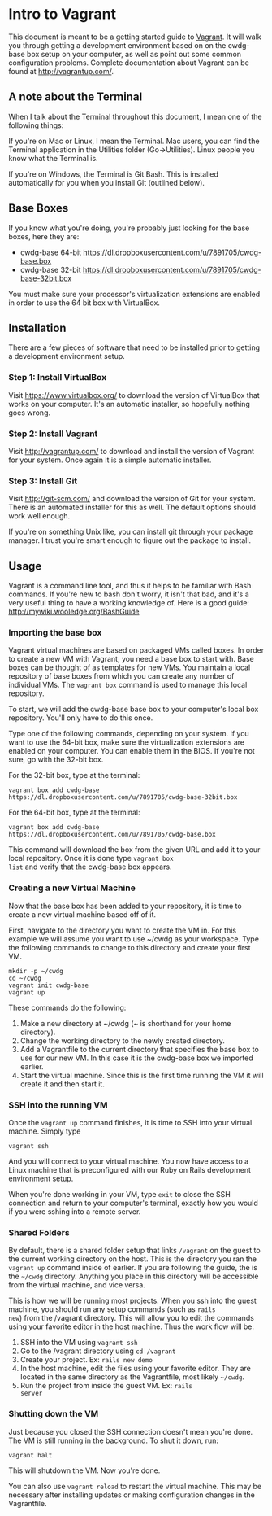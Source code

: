 # Intro to Vagrant

This document is meant to be a getting started guide to [Vagrant](http://vagrantup.com/). It will walk you 
through getting a development environment based on on the cwdg-base box setup on your computer, as well as point
out some common configuration problems.  Complete documentation about Vagrant can be found at http://vagrantup.com/.

## A note about the Terminal

When I talk about the Terminal throughout this document, I mean one of the following things:

If you're on Mac or Linux, I mean the Terminal.  Mac users, you can find the Terminal application in the Utilities folder (Go->Utilities). 
Linux people you know what the Terminal is.

If you're on Windows, the Terminal is Git Bash.  This is installed automatically for you when you install Git (outlined below).

## Base Boxes
If you know what you're doing, you're probably just looking for the base boxes, here they are:

* cwdg-base 64-bit https://dl.dropboxusercontent.com/u/7891705/cwdg-base.box
* cwdg-base 32-bit https://dl.dropboxusercontent.com/u/7891705/cwdg-base-32bit.box

You must make sure your processor's virtualization extensions are enabled in order to use the 64 bit box with VirtualBox.

## Installation

There are a few pieces of software that need to be installed prior to getting a development environment setup.

### Step 1: Install VirtualBox
Visit https://www.virtualbox.org/ to download the version of VirtualBox that works on your computer. It's an automatic installer, so hopefully nothing goes wrong.

### Step 2: Install Vagrant
Visit http://vagrantup.com/ to download and install the version of Vagrant for your system.  Once again it is a simple automatic installer.

### Step 3: Install Git
Visit http://git-scm.com/ and download the version of Git for your system.  There is an automated installer for this as well. The default options should work well enough.

If you're on something Unix like, you can install git through your package manager. I trust you're smart enough to figure out the package to install.

## Usage

Vagrant is a command line tool, and thus it helps to be familiar with Bash commands.  If you're new to bash don't worry, it isn't that bad, and it's 
a very useful thing to have a working knowledge of. Here is a good guide: http://mywiki.wooledge.org/BashGuide

### Importing the base box

Vagrant virtual machines are based on packaged VMs called boxes.  In order to create a new VM with Vagrant, you need a base box to start with. 
Base boxes can be thought of as templates for new VMs.  You maintain a local repository of base boxes from which you can create any number of individual 
VMs.  The <code>vagrant box</code> command is used to manage this local repository.

To start, we will add the cwdg-base base box to your computer's local box repository. You'll only have to do this once.

Type one of the following commands, depending on your system. If you want to use the 64-bit box, make sure the virtualization 
extensions are enabled on your computer.  You can enable them in the BIOS.  If you're not sure, go with the 32-bit box. 

For the 32-bit box, type at the terminal:
```
vagrant box add cwdg-base https://dl.dropboxusercontent.com/u/7891705/cwdg-base-32bit.box
```

For the 64-bit box, type at the terminal:
```
vagrant box add cwdg-base https://dl.dropboxusercontent.com/u/7891705/cwdg-base.box
```

This command will download the box from the given URL and add it to your local repository.  Once it is done type 
<code>vagrant box list</code> and verify that the cwdg-base box appears.

### Creating a new Virtual Machine

Now that the base box has been added to your repository, it is time to create a new virtual machine based off of it.

First, navigate to the directory you want to create the VM in.  For this example we will assume you want to use ~/cwdg as your workspace.
Type the following commands to change to this directory and create your first VM.

```
mkdir -p ~/cwdg
cd ~/cwdg
vagrant init cwdg-base
vagrant up
```

These commands do the following:

1. Make a new directory at ~/cwdg (~ is shorthand for your home directory).
2. Change the working directory to the newly created directory.
3. Add a Vagrantfile to the current directory that specifies the base box to use for our new VM.  In this case it is the cwdg-base box we imported earlier.
4. Start the virtual machine. Since this is the first time running the VM it will create it and then start it.

### SSH into the running VM

Once the <code>vagrant up</code> command finishes, it is time to SSH into your virtual machine.  Simply type 

```
vagrant ssh
```

And you will connect to your virtual machine.  You now have access to a Linux machine that is preconfigured with our Ruby on Rails development environment setup.

When you're done working in your VM, type <code>exit</code> to close the SSH connection and return to your computer's terminal, exactly how you would if you were
sshing into a remote server.

### Shared Folders

By default, there is a shared folder setup that links <code>/vagrant</code> on the guest to the current working directory on the host.  This is the directory you ran the <code>vagrant up</code>
command inside of earlier.  If you are following the guide, the is the <code>~/cwdg</code> directory.  Anything you place in this directory will be accessible from the virtual 
machine, and vice versa.

This is how we will be running most projects.  When you ssh into the guest machine, you should run any setup commands (such as <code>rails new</code>) from the /vagrant directory. 
This will allow you to edit the commands using your favorite editor in the host machine.  Thus the work flow will be:

1. SSH into the VM using <code>vagrant ssh</code>
2. Go to the /vagrant directory using <code>cd /vagrant</code>
3. Create your project. Ex: <code>rails new demo</code>
4. In the host machine, edit the files using your favorite editor. They are located in the same directory as the Vagrantfile, most likely <code>~/cwdg</code>.
5. Run the project from inside the guest VM.  Ex: <code>rails server</code>

### Shutting down the VM

Just because you closed the SSH connection doesn't mean you're done.  The VM is still running in the background.  To shut it down, run:

```
vagrant halt
```

This will shutdown the VM.  Now you're done.

You can also use <code>vagrant reload</code> to restart the virtual machine.  This may be necessary after installing updates or making configuration changes in the Vagrantfile.

